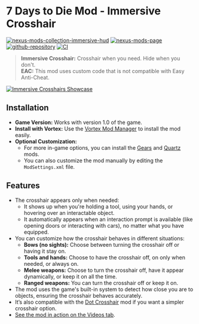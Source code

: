 # 7 Days to Die Mod - Immersive Crosshair

[![nexus-mods-collection-immersive-hud](https://img.shields.io/badge/Nexus%20Mods%20Collection-Immersive%20HUD%20-orange?style=flat-square&logo=spinrilla)](https://next.nexusmods.com/7daystodie/collections/epfqzi) [![nexus-mods-page](https://img.shields.io/badge/Nexus%20Mod-Immersive%20Crosshair%20-orange?style=flat-square&logo=spinrilla)](https://www.nexusmods.com/7daystodie/mods/5601) [![github-repository](https://img.shields.io/badge/GitHub-Repository-green?style=flat-square&logo=github)](https://github.com/rdok/7daystodie_mod_immersive_crosshair) [![CI](https://img.shields.io/github/actions/workflow/status/rdok/7dtd_immersive_crosshair/ci.yml?branch=main&label=CI&logo=github&logoColor=white&style=flat-square)](https://github.com/rdok/7dtd_immersive_crosshair/actions/workflows/ci.yml)

> **Immersive Crosshair:** Crosshair when you need. Hide when you don't.  
> **EAC:** This mod uses custom code that is not compatible with Easy Anti-Cheat.

[![Immersive Crosshairs Showcase](https://github.com/rdok/7daystodie_mod_immersive_crosshair/blob/main/documentation/showcase.gif?raw=true)](https://www.nexusmods.com/7daystodie/mods/5601)

## Installation

- **Game Version:** Works with version 1.0 of the game.
- **Install with Vortex:** Use the [Vortex Mod Manager](https://www.nexusmods.com/about/vortex/) to install the mod easily.
- **Optional Customization:**
  - For more in-game options, you can install the [Gears](https://www.nexusmods.com/7daystodie/mods/4017) and [Quartz](https://www.nexusmods.com/7daystodie/mods/2409/) mods.
  - You can also customize the mod manually by editing the `ModSettings.xml` file.



## Features
- The crosshair appears only when needed:
  - It shows up when you're holding a tool, using your hands, or hovering over an interactable object.
  - It automatically appears when an interaction prompt is available (like opening doors or interacting with cars), no matter what you have equipped.
- You can customize how the crosshair behaves in different situations:
  - **Bows (no sights):** Choose between turning the crosshair off or having it stay on.
  - **Tools and hands:** Choose to have the crosshair off, on only when needed, or always on.
  - **Melee weapons:** Choose to turn the crosshair off, have it appear dynamically, or keep it on all the time.
  - **Ranged weapons:** You can turn the crosshair off or keep it on.
- The mod uses the game's built-in system to detect how close you are to objects, ensuring the crosshair behaves accurately.
- It’s also compatible with the [Dot Crosshair](https://www.nexusmods.com/7daystodie/mods/5640) mod if you want a simpler crosshair option.
- [See the mod in action on the Videos tab](https://www.nexusmods.com/7daystodie/mods/5601?tab=videos#lg=2&slide=0).
